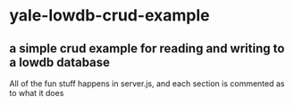 # yale-lowdb-crud-example

## a simple crud example for reading and writing to a lowdb database

All of the fun stuff happens in server.js, and each section is commented as to what it does
